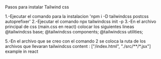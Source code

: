 Pasos para instalar Tailwind css

1.-Ejecutar el comando para la instalacion 'npm i -D tailwindcss postcss autoprefixer'
2.-Ejecutar el comando npx tailwindcss init -p
3.-En el archivo principal de css (main.css en react) colocar los siguientes lineas 
@tailwindcss base;
@tailwindcss components;
@tailwindcss utilities;

5.-En el archivo que se creo con el comando 2 se coloca la ruta de los archivos que llevaran tailwindcss
content : ["/index.html", "./src/**/*.jsx"] example in react
